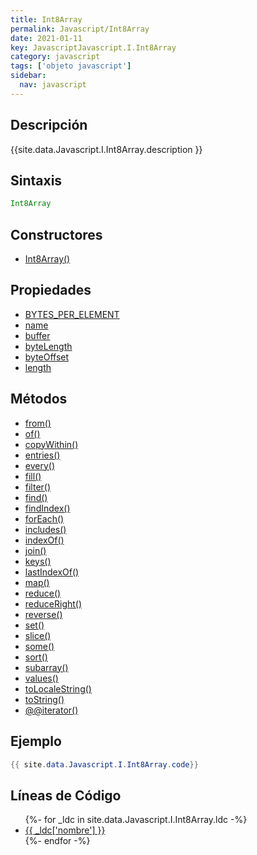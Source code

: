 ```yaml
---
title: Int8Array
permalink: Javascript/Int8Array
date: 2021-01-11
key: JavascriptJavascript.I.Int8Array
category: javascript
tags: ['objeto javascript']
sidebar: 
  nav: javascript
---
```


## Descripción
{{site.data.Javascript.I.Int8Array.description }}

## Sintaxis
~~~javascript
Int8Array
~~~

## Constructores
* [Int8Array()](/Javascript/Int8Array/Int8Array/)

## Propiedades
* [BYTES_PER_ELEMENT](/Javascript/Int8Array/BYTES_PER_ELEMENT)
* [name](/Javascript/Int8Array/name)
* [buffer](/Javascript/Int8Array/buffer)
* [byteLength](/Javascript/Int8Array/byteLength)
* [byteOffset](/Javascript/Int8Array/byteOffset)
* [length](/Javascript/Int8Array/length)

## Métodos
* [from()](/Javascript/Int8Array/from)
* [of()](/Javascript/Int8Array/of)
* [copyWithin()](/Javascript/Int8Array/copyWithin)
* [entries()](/Javascript/Int8Array/entries)
* [every()](/Javascript/Int8Array/every)
* [fill()](/Javascript/Int8Array/fill)
* [filter()](/Javascript/Int8Array/filter)
* [find()](/Javascript/Int8Array/find)
* [findIndex()](/Javascript/Int8Array/findIndex)
* [forEach()](/Javascript/Int8Array/forEach)
* [includes()](/Javascript/Int8Array/includes)
* [indexOf()](/Javascript/Int8Array/indexOf)
* [join()](/Javascript/Int8Array/join)
* [keys()](/Javascript/Int8Array/keys)
* [lastIndexOf()](/Javascript/Int8Array/lastIndexOf)
* [map()](/Javascript/Int8Array/map)
* [reduce()](/Javascript/Int8Array/reduce)
* [reduceRight()](/Javascript/Int8Array/reduceRight)
* [reverse()](/Javascript/Int8Array/reverse)
* [set()](/Javascript/Int8Array/set)
* [slice()](/Javascript/Int8Array/slice)
* [some()](/Javascript/Int8Array/some)
* [sort()](/Javascript/Int8Array/sort)
* [subarray()](/Javascript/Int8Array/subarray)
* [values()](/Javascript/Int8Array/values)
* [toLocaleString()](/Javascript/Int8Array/toLocaleString)
* [toString()](/Javascript/Int8Array/toString)
* [@@iterator()](/Javascript/Int8Array/@@iterator)

## Ejemplo
~~~java
{{ site.data.Javascript.I.Int8Array.code}}
~~~

## Líneas de Código
<ul>
{%- for _ldc in site.data.Javascript.I.Int8Array.ldc -%}
   <li>
       <a href="{{_ldc['url'] }}">{{ _ldc['nombre'] }}</a>
   </li>
{%- endfor -%}
</ul>
